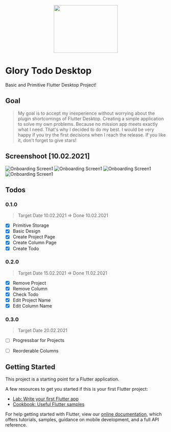 <p align="center">
  <img src="https://github.com/yessGlory17/glory_todo_desktop/blob/main/assets/logo.png" width="200" height="150" />
</p>


# Glory Todo Desktop

Basic and Primitive Flutter Desktop Project!

## Goal
> My goal is to accept my inexperience without worrying about the plugin shortcomings of Flutter Desktop. Creating a simple application to solve my own problems. Because no mission app meets exactly what I need. That's why I decided to do my best. I would be very happy if you try the first decisions when I reach the release. If you like it, don't forget to give stars!
## Screenshoot [10.02.2021]
  ![Onboarding Screen1](https://github.com/yessGlory17/glory_todo_desktop/blob/main/screenshoots/Ekran%20Al%C4%B1nt%C4%B1s%C4%B1.JPG)
  ![Onboarding Screen1](https://github.com/yessGlory17/glory_todo_desktop/blob/main/screenshoots/Ekran%20Al%C4%B1nt%C4%B1s%C4%B12.JPG)
  ![Onboarding Screen1](https://github.com/yessGlory17/glory_todo_desktop/blob/main/screenshoots/Ekran%20Al%C4%B1nt%C4%B1s%C4%B13.JPG)
  ![Onboarding Screen1](https://github.com/yessGlory17/glory_todo_desktop/blob/main/screenshoots/Ekran%20Al%C4%B1nt%C4%B1s%C4%B14.JPG)


## Todos
  ### 0.1.0
  > Target Date 10.02.2021 => Done 10.02.2021
   - [x] Primitive Storage 
   - [x] Basic Design 
   - [x] Create Project Page 
   - [x] Create Column Page 
   - [x] Create Todo 
### 0.2.0
 > Target Date 15.02.2021 => Done 11.02.2021
  - [x] Remove Project
  - [x] Remove Column
  - [x] Check Todo
  - [x] Edit Project Name
  - [x] Edit Column Name
  
### 0.3.0
 > Target Date 20.02.2021
  - [ ] Progressbar for Projects
  - [ ] Reorderable Columns
  
  
## Getting Started

This project is a starting point for a Flutter application.

A few resources to get you started if this is your first Flutter project:

- [Lab: Write your first Flutter app](https://flutter.dev/docs/get-started/codelab)
- [Cookbook: Useful Flutter samples](https://flutter.dev/docs/cookbook)

For help getting started with Flutter, view our
[online documentation](https://flutter.dev/docs), which offers tutorials,
samples, guidance on mobile development, and a full API reference.

